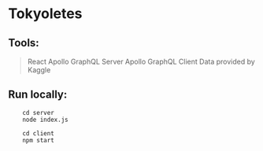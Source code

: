 # Tokyoletes

## Tools:
> React
> Apollo GraphQL Server
> Apollo GraphQL Client
> Data provided by Kaggle

## Run locally:
```
    cd server
    node index.js 

```

```
    cd client
    npm start
```